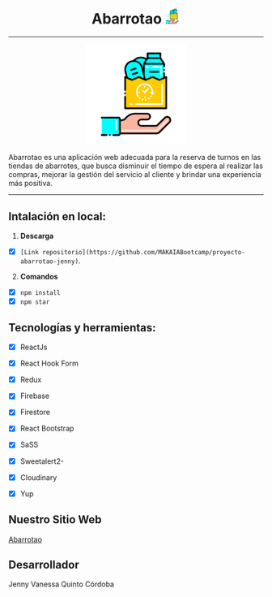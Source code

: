 <h1 align="center">
  Abarrotao
  <img src="https://raw.githubusercontent.com/MAKAIABootcamp/proyecto-abarrotao-jenny/main/src/assets/1.png" width="30px"/>
</h1>

---

<div align="center">
  <img src="https://raw.githubusercontent.com/MAKAIABootcamp/proyecto-abarrotao-jenny/main/src/assets/8.png" width="200px"/>
</div>
<p>
  Abarrotao es una aplicación web adecuada para la reserva de turnos en las tiendas de abarrotes, que busca disminuir el tiempo de espera al realizar las compras, mejorar la gestión del servicio al cliente y brindar una experiencia más positiva.
</p>

---

## Intalación en local:
1. **Descarga**
- [X] `[Link repositorio](https://github.com/MAKAIABootcamp/proyecto-abarrotao-jenny)`.

2. **Comandos** 
- [X] `npm install`
- [X] `npm star`

## Tecnologías y herramientas:
- [X] ReactJs
- [X] React Hook Form
- [X] Redux
- [X] Firebase
- [X] Firestore
- [X] React Bootstrap
- [X] SaSS
- [X] Sweetalert2- 
- [X] Cloudinary
- [X] Yup



## Nuestro Sitio Web
<a href="https://abarrotao-92241.firebaseapp.com/" target="_blank" rel="noreferrer">Abarrotao</a>

## Desarrollador
<p>
 Jenny Vanessa Quinto Córdoba
</p>


